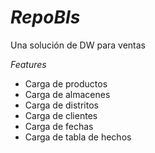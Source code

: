 # *RepoBIs*
Una solución de DW para ventas

*Features*
* Carga de productos
* Carga de almacenes
* Carga de distritos
* Carga de clientes
* Carga de fechas
* Carga de tabla de hechos
